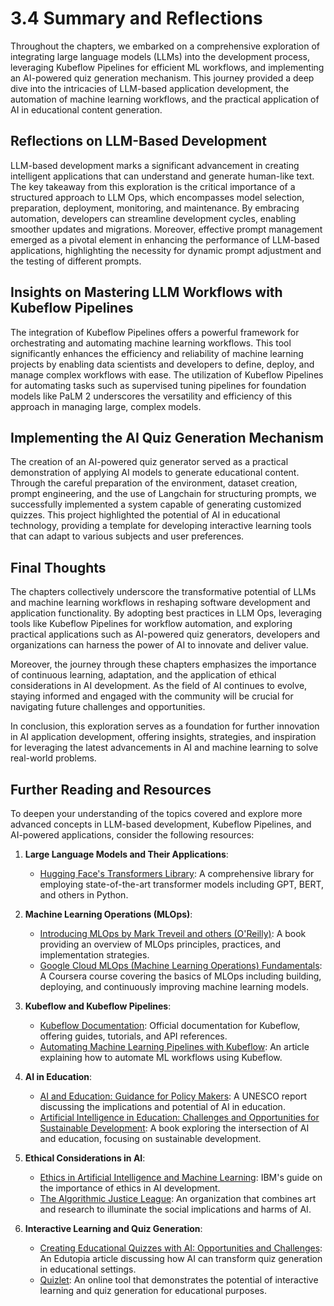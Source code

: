 # 3.4 Summary and Reflections

Throughout the chapters, we embarked on a comprehensive exploration of integrating large language models (LLMs) into the development process, leveraging Kubeflow Pipelines for efficient ML workflows, and implementing an AI-powered quiz generation mechanism. This journey provided a deep dive into the intricacies of LLM-based application development, the automation of machine learning workflows, and the practical application of AI in educational content generation.

## Reflections on LLM-Based Development

LLM-based development marks a significant advancement in creating intelligent applications that can understand and generate human-like text. The key takeaway from this exploration is the critical importance of a structured approach to LLM Ops, which encompasses model selection, preparation, deployment, monitoring, and maintenance. By embracing automation, developers can streamline development cycles, enabling smoother updates and migrations. Moreover, effective prompt management emerged as a pivotal element in enhancing the performance of LLM-based applications, highlighting the necessity for dynamic prompt adjustment and the testing of different prompts.

## Insights on Mastering LLM Workflows with Kubeflow Pipelines

The integration of Kubeflow Pipelines offers a powerful framework for orchestrating and automating machine learning workflows. This tool significantly enhances the efficiency and reliability of machine learning projects by enabling data scientists and developers to define, deploy, and manage complex workflows with ease. The utilization of Kubeflow Pipelines for automating tasks such as supervised tuning pipelines for foundation models like PaLM 2 underscores the versatility and efficiency of this approach in managing large, complex models.

## Implementing the AI Quiz Generation Mechanism

The creation of an AI-powered quiz generator served as a practical demonstration of applying AI models to generate educational content. Through the careful preparation of the environment, dataset creation, prompt engineering, and the use of Langchain for structuring prompts, we successfully implemented a system capable of generating customized quizzes. This project highlighted the potential of AI in educational technology, providing a template for developing interactive learning tools that can adapt to various subjects and user preferences.

## Final Thoughts

The chapters collectively underscore the transformative potential of LLMs and machine learning workflows in reshaping software development and application functionality. By adopting best practices in LLM Ops, leveraging tools like Kubeflow Pipelines for workflow automation, and exploring practical applications such as AI-powered quiz generators, developers and organizations can harness the power of AI to innovate and deliver value.

Moreover, the journey through these chapters emphasizes the importance of continuous learning, adaptation, and the application of ethical considerations in AI development. As the field of AI continues to evolve, staying informed and engaged with the community will be crucial for navigating future challenges and opportunities.

In conclusion, this exploration serves as a foundation for further innovation in AI application development, offering insights, strategies, and inspiration for leveraging the latest advancements in AI and machine learning to solve real-world problems.



## Further Reading and Resources

To deepen your understanding of the topics covered and explore more advanced concepts in LLM-based development, Kubeflow Pipelines, and AI-powered applications, consider the following resources:

1. **Large Language Models and Their Applications**:
    - [Hugging Face's Transformers Library](https://huggingface.co/transformers/): A comprehensive library for employing state-of-the-art transformer models including GPT, BERT, and others in Python.

2. **Machine Learning Operations (MLOps)**:
    - [Introducing MLOps by Mark Treveil and others (O'Reilly)](https://www.oreilly.com/library/view/introducing-mlops/9781492083283/): A book providing an overview of MLOps principles, practices, and implementation strategies.
    - [Google Cloud MLOps (Machine Learning Operations) Fundamentals](https://www.coursera.org/learn/mlops-fundamentals): A Coursera course covering the basics of MLOps including building, deploying, and continuously improving machine learning models.

3. **Kubeflow and Kubeflow Pipelines**:
    - [Kubeflow Documentation](https://www.kubeflow.org/docs/started/introduction/): Official documentation for Kubeflow, offering guides, tutorials, and API references.
    - [Automating Machine Learning Pipelines with Kubeflow](https://towardsdatascience.com/automating-machine-learning-pipelines-with-kubeflow-342fb3e7bbd8): An article explaining how to automate ML workflows using Kubeflow.

4. **AI in Education**:
    - [AI and Education: Guidance for Policy Makers](https://unesdoc.unesco.org/ark:/48223/pf0000374266): A UNESCO report discussing the implications and potential of AI in education.
    - [Artificial Intelligence in Education: Challenges and Opportunities for Sustainable Development](https://link.springer.com/book/10.1007/978-3-030-52240-7): A book exploring the intersection of AI and education, focusing on sustainable development.

5. **Ethical Considerations in AI**:
    - [Ethics in Artificial Intelligence and Machine Learning](https://www.ibm.com/cloud/learn/ethics-in-ai): IBM's guide on the importance of ethics in AI development.
    - [The Algorithmic Justice League](https://www.ajl.org/): An organization that combines art and research to illuminate the social implications and harms of AI.

6. **Interactive Learning and Quiz Generation**:
    - [Creating Educational Quizzes with AI: Opportunities and Challenges](https://www.edutopia.org/article/creating-educational-quizzes-ai-opportunities-and-challenges): An Edutopia article discussing how AI can transform quiz generation in educational settings.
    - [Quizlet](https://quizlet.com/): An online tool that demonstrates the potential of interactive learning and quiz generation for educational purposes.